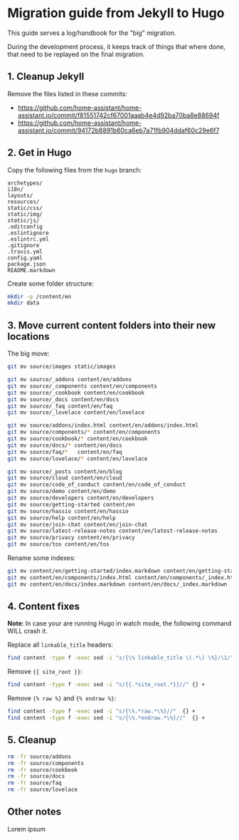 # Migration guide from Jekyll to Hugo

This guide serves a log/handbook for the "big" migration.

During the development process, it keeps track of things that where done,
that need to be replayed on the final migration.

## 1. Cleanup Jekyll

Remove the files listed in these commits:

- <https://github.com/home-assistant/home-assistant.io/commit/f81551742cf67001aaab4e4d92ba70ba8e88694f>
- <https://github.com/home-assistant/home-assistant.io/commit/94172b8891b60ca6eb7a71fb904ddaf60c29e6f7>

## 2. Get in Hugo

Copy the following files from the `hugo` branch:

```text
archetypes/
i18n/
layouts/
resources/
static/css/
static/img/
static/js/
.editconfig
.eslintignore
.eslintrc.yml
.gitignore
.travis.yml
config.yaml
package.json
README.markdown
```

Create some folder structure:

```bash
mkdir -p /content/en
mkdir data
```

## 3. Move current content folders into their new locations

The big move:

```bash
git mv source/images static/images

git mv source/_addons content/en/addons
git mv source/_components content/en/components
git mv source/_cookbook content/en/cookbook
git mv source/_docs content/en/docs
git mv source/_faq content/en/faq
git mv source/_lovelace content/en/lovelace

git mv source/addons/index.html content/en/addons/index.html
git mv source/components/* content/en/components
git mv source/cookbook/* content/en/cookbook
git mv source/docs/* content/en/docs
git mv source/faq/*   content/en/faq
git mv source/lovelace/* content/en/lovelace

git mv source/_posts content/en/blog
git mv source/cloud content/en/cloud
git mv source/code_of_conduct content/en/code_of_conduct
git mv source/demo content/en/demo
git mv source/developers content/en/developers
git mv source/getting-started content/en
git mv source/hassio content/en/hassio
git mv source/help content/en/help
git mv source/join-chat content/en/join-chat
git mv source/latest-release-notes content/en/latest-release-notes
git mv source/privacy content/en/privacy
git mv source/tos content/en/tos
```

Rename some indexes:

```bash
git mv content/en/getting-started/index.markdown content/en/getting-started/_index.markdown
git mv content/en/components/index.html content/en/components/_index.html
git mv content/en/docs/index.markdown content/en/docs/_index.markdown
```

## 4. Content fixes

**Note**: In case your are running Hugo in watch mode, the following command WILL crash it.

Replace all `linkable_title` headers:

```bash
find content -type f -exec sed -i "s/{\% linkable_title \(.*\) \%}/\1/" {} +
```

Remove `{{ site_root }}`:

```bash
find content -type f -exec sed -i "s/{{.*site_root.*}}//" {} +
```

Remove `{% raw %}` and `{% endraw %}`:

```bash
find content -type f -exec sed -i "s/{\%.*raw.*\%}//"  {} +
find content -type f -exec sed -i "s/{\%.*endraw.*\%}//"  {} +
```

## 5. Cleanup

```bash
rm -fr source/addons
rm -fr source/components
rm -fr source/cookbook
rm -fr source/docs
rm -fr source/faq
rm -fr source/lovelace
```

## Other notes

Lorem ipsum
